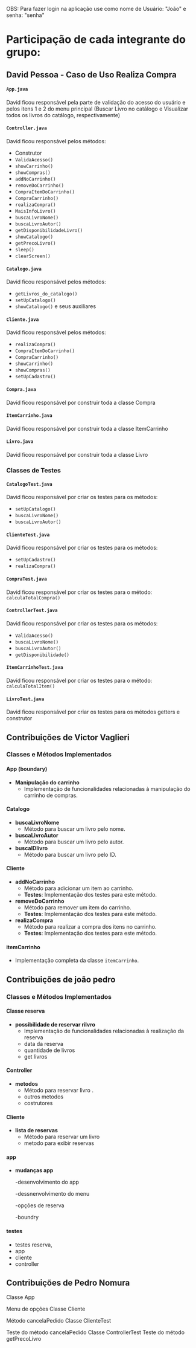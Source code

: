 OBS: Para fazer login na aplicação use como nome de Usuário: "João" e senha: "senha"

# Participação de cada integrante do grupo:

## David Pessoa - Caso de Uso Realiza Compra

#### `App.java`
David ficou responsável pela parte de validação do acesso do usuário e pelos itens 1 e 2 do menu principal (Buscar Livro no catálogo e Visualizar todos os livros do catálogo, respectivamente)

#### `Controller.java`
David ficou responsável pelos métodos:
* Construtor
* `ValidaAcesso()`
* `showCarrinho()`
* `showCompras()`
* `addNoCarrinho()`
* `removeDoCarrinho()`
* `CompraItemDoCarrinho()`
* `CompraCarrinho()`
* `realizaCompra()`
* `MaisInfoLivro()`
* `buscaLivroNome()`
* `buscaLivroAutor()`
* `getDisponibilidadeLivro()`
* `showCatalogo()`
* `getPrecoLivro()`
* `sleep()`
* `clearScreen()`

#### `Catalogo.java`
David ficou responsável pelos métodos:
 * `getLivros_do_catalogo()`
 * `setUpCatalogo()`
 * `showCatalogo()` e seus auxiliares

#### `Cliente.java`
David ficou responsável pelos métodos:
 * `realizaCompra()`
 * `CompraItemDoCarrinho()`
 * `CompraCarrinho()`
 * `showCarrinho()`
 * `showCompras()`
 * `setUpCadastro()`

#### `Compra.java`
David ficou responsável por construir toda a classe Compra

#### `ItemCarrinho.java`
David ficou responsável por construir toda a classe ItemCarrinho

#### `Livro.java`
David ficou responsável por construir toda a classe Livro

### Classes de Testes

#### `CatalogoTest.java`
David ficou responsável por criar os testes para os métodos:
 * `setUpCatalogo()`
 * `buscaLivroNome()`
 * `buscaLivroAutor()`

#### `ClienteTest.java`
David ficou responsável por criar os testes para os métodos:
 * `setUpCadastro()`
 * `realizaCompra()`

#### `CompraTest.java`
David ficou responsável por criar os testes para o método: `calculaTotalCompra()`

#### `ControllerTest.java`
David ficou responsável por criar os testes para os métodos:
 * `ValidaAcesso()`
 * `buscaLivroNome()`
 * `buscaLivroAutor()`
 * `getDisponibilidade()`

#### `ItemCarrinhoTest.java`
David ficou responsável por criar os testes para o método: `calculaTotalItem()`

#### `LivroTest.java`
David ficou responsável por criar os testes para os métodos getters e construtor

## Contribuições de Victor Vaglieri

### Classes e Métodos Implementados

#### App (boundary)
- **Manipulação do carrinho**
  - Implementação de funcionalidades relacionadas à manipulação do carrinho de compras.

#### Catalogo
- **buscaLivroNome**
  - Método para buscar um livro pelo nome.
- **buscaLivroAutor**
  - Método para buscar um livro pelo autor.
- **buscaIDlivro**
  - Método para buscar um livro pelo ID.

#### Cliente
- **addNoCarrinho**
  - Método para adicionar um item ao carrinho.
  - **Testes**: Implementação dos testes para este método.
- **removeDoCarrinho**
  - Método para remover um item do carrinho.
  - **Testes**: Implementação dos testes para este método.
- **realizaCompra**
  - Método para realizar a compra dos itens no carrinho.
  - **Testes**: Implementação dos testes para este método.

#### itemCarrinho
- Implementação completa da classe `itemCarrinho`.



## Contribuições de joão pedro

### Classes e Métodos Implementados

#### Classe reserva 
- **possibilidade de reservar rilvro**
  - Implementação de funcionalidades relacionadas à realização da reserva
  - data da reserva
  - quantidade de livros
  - get livros

#### Controller
- **metodos**
  - Método para reservar livro .
  - outros metodos
  - costrutores

#### Cliente
- **lista de reservas**
  - Método para reservar um livro 
  - metodo para exibir reservas
 
#### app
- **mudanças app**
  
  -desenvolvimento do app
  
  -dessnenvolvimento do menu
  
  -opções de reserva

  -boundry
    
#### testes

 - testes reserva,
 - app
 - cliente
 - controller

## Contribuições de Pedro Nomura
Classe App

Menu de opções
Classe Cliente

Método cancelaPedido
Classe ClienteTest

Teste do método cancelaPedido
Classe ControllerTest
Teste do método getPrecoLivro

